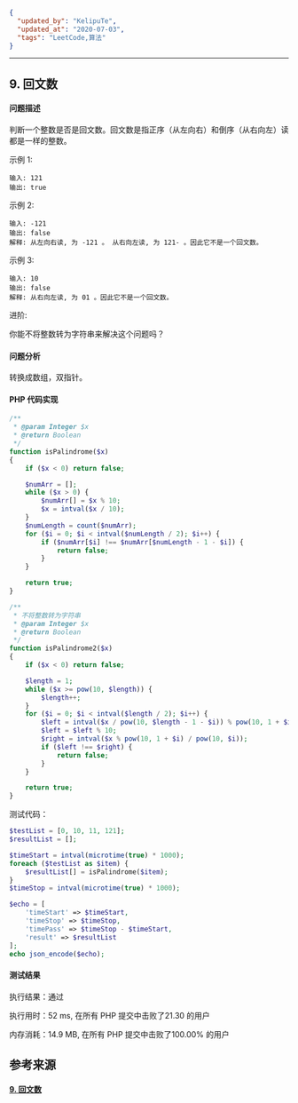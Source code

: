 ```json
{
  "updated_by": "KelipuTe",
  "updated_at": "2020-07-03",
  "tags": "LeetCode,算法"
}
```

---

## 9. 回文数

#### 问题描述

判断一个整数是否是回文数。回文数是指正序（从左向右）和倒序（从右向左）读都是一样的整数。

示例 1:

```
输入: 121
输出: true
```

示例 2:

```
输入: -121
输出: false
解释: 从左向右读, 为 -121 。 从右向左读, 为 121- 。因此它不是一个回文数。
```

示例 3:

```
输入: 10
输出: false
解释: 从右向左读, 为 01 。因此它不是一个回文数。
```

进阶:

你能不将整数转为字符串来解决这个问题吗？

#### 问题分析

转换成数组，双指针。

#### PHP 代码实现

```php
/**
 * @param Integer $x
 * @return Boolean
 */
function isPalindrome($x)
{
    if ($x < 0) return false;

    $numArr = [];
    while ($x > 0) {
        $numArr[] = $x % 10;
        $x = intval($x / 10);
    }
    $numLength = count($numArr);
    for ($i = 0; $i < intval($numLength / 2); $i++) {
        if ($numArr[$i] !== $numArr[$numLength - 1 - $i]) {
            return false;
        }
    }

    return true;
}
```

```php
/**
 * 不将整数转为字符串
 * @param Integer $x
 * @return Boolean
 */
function isPalindrome2($x)
{
    if ($x < 0) return false;

    $length = 1;
    while ($x >= pow(10, $length)) {
        $length++;
    }
    for ($i = 0; $i < intval($length / 2); $i++) {
        $left = intval($x / pow(10, $length - 1 - $i)) % pow(10, 1 + $i);
        $left = $left % 10;
        $right = intval($x % pow(10, 1 + $i) / pow(10, $i));
        if ($left !== $right) {
            return false;
        }
    }

    return true;
}
```

测试代码：

```php
$testList = [0, 10, 11, 121];
$resultList = [];

$timeStart = intval(microtime(true) * 1000);
foreach ($testList as $item) {
    $resultList[] = isPalindrome($item);
}
$timeStop = intval(microtime(true) * 1000);

$echo = [
    'timeStart' => $timeStart,
    'timeStop' => $timeStop,
    'timePass' => $timeStop - $timeStart,
    'result' => $resultList
];
echo json_encode($echo);
```

#### 测试结果

执行结果：通过

执行用时：52 ms, 在所有 PHP 提交中击败了21.30 的用户

内存消耗：14.9 MB, 在所有 PHP 提交中击败了100.00% 的用户

## 参考来源

#### [9. 回文数](https://leetcode-cn.com/problems/palindrome-number/)